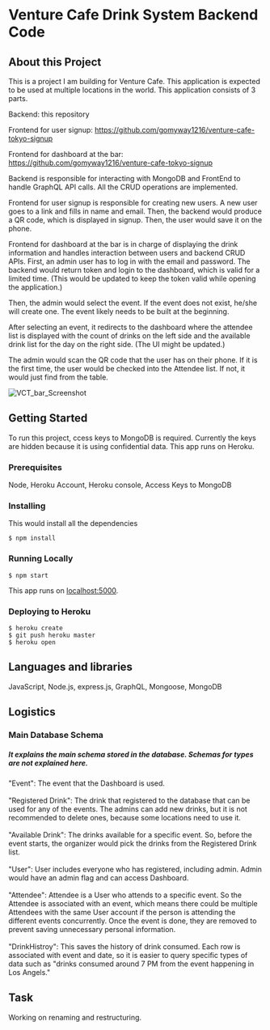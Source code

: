 # Venture Cafe Drink System Backend Code

## About this Project
This is a project I am building for Venture Cafe. 
This application is expected to be used at multiple locations in the world. 
This application consists of 3 parts. 

Backend: 
this repository

Frontend for user signup:
https://github.com/gomyway1216/venture-cafe-tokyo-signup

Frontend for dashboard at the bar:
https://github.com/gomyway1216/venture-cafe-tokyo-signup

Backend is responsible for interacting with MongoDB and FrontEnd to handle GraphQL API calls. All the CRUD operations are implemented. 

Frontend for user signup is responsible for creating new users. A new user goes to a link and fills in name and email. Then, the backend would produce a QR code, which is displayed in signup. Then, the user would save it on the phone.

Frontend for dashboard at the bar is in charge of displaying the drink information and handles interaction between users and backend CRUD APIs. First, an admin user has to log in with the email and password. The backend would return token and login to the dashboard, which is valid for a limited time. (This would be updated to keep the token valid while opening the application.)

Then, the admin would select the event. If the event does not exist, he/she will create one. The event likely needs to be built at the beginning.

After selecting an event, it redirects to the dashboard where the attendee list is displayed with the count of drinks on the left side and the available drink list for the day on the right side. (The UI might be updated.)

The admin would scan the QR code that the user has on their phone. If it is the first time, the user would be checked into the Attendee list. If not, it would just find from the table. 

![VCT_bar_Screenshot](https://user-images.githubusercontent.com/32227575/75651666-ae398180-5c1e-11ea-8479-e8ca9cb93120.png)

## Getting Started
To run this project, ccess keys to MongoDB is required. Currently the keys are hidden because it is using confidential data.
This app runs on Heroku.

### Prerequisites
Node, Heroku Account, Heroku console, Access Keys to MongoDB

### Installing
This would install all the dependencies
```
$ npm install
```

### Running Locally
```
$ npm start
```
This app runs on [localhost:5000](http://localhost:5000/).

### Deploying to Heroku

```
$ heroku create
$ git push heroku master
$ heroku open
```

## Languages and libraries
JavaScript, Node.js, express.js, GraphQL, Mongoose, MongoDB

## Logistics
### Main Database Schema
##### It explains the main schema stored in the database. Schemas for types are not explained here. 
"Event": The event that the Dashboard is used. 
<br />
<br />
"Registered Drink": The drink that registered to the database that can be used for any of the events. The admins can add new drinks, but it is not recommended to delete ones, because some locations need to use it. 
<br />
<br />
"Available Drink": The drinks available for a specific event. So, before the event starts, the organizer would pick the drinks from the Registered Drink list. 
<br />
<br />
"User": User includes everyone who has registered, including admin. Admin would have an admin flag and can access Dashboard.
<br />
<br />
"Attendee": Attendee is a User who attends to a specific event. So the Attendee is associated with an event, which means there could be multiple Attendees with the same User account if the person is attending the different events concurrently. Once the event is done, they are removed to prevent saving unnecessary personal information. 
<br />
<br />
"DrinkHistroy": This saves the history of drink consumed. Each row is associated with event and date, so it is easier to query specific types of data such as "drinks consumed around 7 PM from the event happening in Los Angels." 
<br />

## Task
Working on renaming and restructuring.
